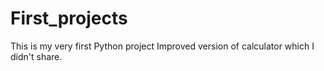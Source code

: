 # First_projects
This is my very first Python project
Improved version of calculator which I didn't share.
